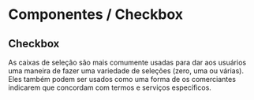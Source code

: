 # Componentes / Checkbox

## Checkbox

As caixas de seleção são mais comumente usadas para dar aos usuários uma maneira de fazer
uma variedade de seleções (zero, uma ou várias). Eles também podem ser usados como uma
forma de os comerciantes indicarem que concordam com termos e serviços específicos.

[](_media/live-examples/checkbox.html ':include :type=iframe width=100% height=180px')